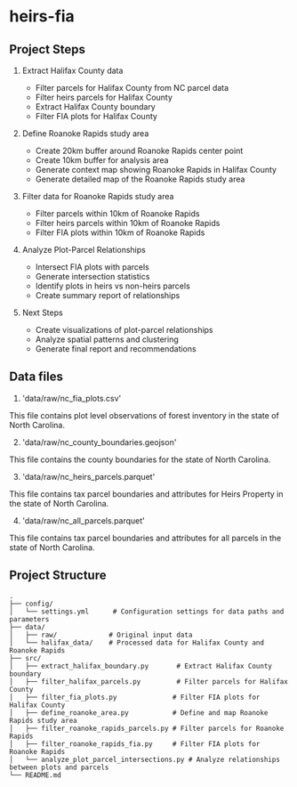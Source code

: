 # heirs-fia

## Project Steps

1. Extract Halifax County data
   - Filter parcels for Halifax County from NC parcel data
   - Filter heirs parcels for Halifax County
   - Extract Halifax County boundary
   - Filter FIA plots for Halifax County

2. Define Roanoke Rapids study area
   - Create 20km buffer around Roanoke Rapids center point
   - Create 10km buffer for analysis area
   - Generate context map showing Roanoke Rapids in Halifax County
   - Generate detailed map of the Roanoke Rapids study area

3. Filter data for Roanoke Rapids study area
   - Filter parcels within 10km of Roanoke Rapids
   - Filter heirs parcels within 10km of Roanoke Rapids
   - Filter FIA plots within 10km of Roanoke Rapids

4. Analyze Plot-Parcel Relationships
   - Intersect FIA plots with parcels
   - Generate intersection statistics
   - Identify plots in heirs vs non-heirs parcels
   - Create summary report of relationships

5. Next Steps
   - Create visualizations of plot-parcel relationships
   - Analyze spatial patterns and clustering
   - Generate final report and recommendations

## Data files

1. 'data/raw/nc_fia_plots.csv'

This file contains plot level observations of forest inventory in the state of North Carolina.

2. 'data/raw/nc_county_boundaries.geojson'

This file contains the county boundaries for the state of North Carolina.

3. 'data/raw/nc_heirs_parcels.parquet'

This file contains tax parcel boundaries and attributes for Heirs Property in the state of North Carolina.

4. 'data/raw/nc_all_parcels.parquet'

This file contains tax parcel boundaries and attributes for all parcels in the state of North Carolina.

## Project Structure

```
.
├── config/
│   └── settings.yml      # Configuration settings for data paths and parameters
├── data/
│   ├── raw/             # Original input data
│   └── halifax_data/    # Processed data for Halifax County and Roanoke Rapids
├── src/
│   ├── extract_halifax_boundary.py       # Extract Halifax County boundary
│   ├── filter_halifax_parcels.py         # Filter parcels for Halifax County
│   ├── filter_fia_plots.py              # Filter FIA plots for Halifax County
│   ├── define_roanoke_area.py           # Define and map Roanoke Rapids study area
│   ├── filter_roanoke_rapids_parcels.py # Filter parcels for Roanoke Rapids
│   ├── filter_roanoke_rapids_fia.py     # Filter FIA plots for Roanoke Rapids
│   └── analyze_plot_parcel_intersections.py # Analyze relationships between plots and parcels
└── README.md
```

